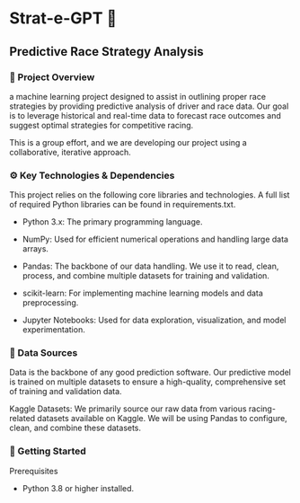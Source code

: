 # Strat-e-GPT 🏁

## Predictive Race Strategy Analysis
### 🏁 Project Overview
a machine learning project designed to assist in outlining proper race strategies by providing predictive analysis of driver and race data. Our goal is to leverage historical and real-time data to forecast race outcomes and suggest optimal strategies for competitive racing.

This is a group effort, and we are developing our project using a collaborative, iterative approach.



### ⚙️ Key Technologies & Dependencies
This project relies on the following core libraries and technologies. A full list of required Python libraries can be found in requirements.txt.

* Python 3.x: The primary programming language.

* NumPy: Used for efficient numerical operations and handling large data arrays.

* Pandas: The backbone of our data handling. We use it to read, clean, process, and combine multiple datasets for training and validation.

* scikit-learn: For implementing machine learning models and data preprocessing.

* Jupyter Notebooks: Used for data exploration, visualization, and model experimentation.

  

### 💾 Data Sources
Data is the backbone of any good prediction software. Our predictive model is trained on multiple datasets to ensure a high-quality, comprehensive set of training and validation data.

Kaggle Datasets: We primarily source our raw data from various racing-related datasets available on Kaggle. We will be using Pandas to configure, clean, and combine these datasets.



### 🚀 Getting Started
Prerequisites
* Python 3.8 or higher installed.

